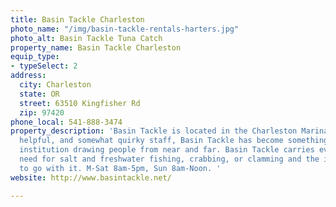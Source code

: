```yaml
---
title: Basin Tackle Charleston
photo_name: "/img/basin-tackle-rentals-harters.jpg"
photo_alt: Basin Tackle Tuna Catch
property_name: Basin Tackle Charleston
equip_type:
- typeSelect: 2
address:
  city: Charleston
  state: OR
  street: 63510 Kingfisher Rd
  zip: 97420
phone_local: 541-888-3474
property_description: 'Basin Tackle is located in the Charleston Marina. With friendly,
  helpful, and somewhat quirky staff, Basin Tackle has become something of a local
  institution drawing people from near and far. Basin Tackle carries everything you
  need for salt and freshwater fishing, crabbing, or clamming and the instruction
  to go with it. M-Sat 8am-5pm, Sun 8am-Noon. '
website: http://www.basintackle.net/

---
```

